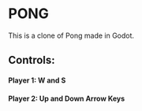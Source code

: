 # PONG

This is a clone of Pong made in Godot.

## Controls:

#### Player 1: W and S
#### Player 2: Up and Down Arrow Keys

